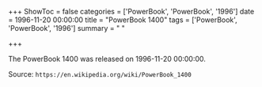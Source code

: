 +++
ShowToc = false
categories = ['PowerBook', 'PowerBook', '1996']
date = 1996-11-20 00:00:00
title = "PowerBook 1400"
tags = ['PowerBook', 'PowerBook', '1996']
summary = " "

+++

The PowerBook 1400 was released on 1996-11-20 00:00:00.

Source: `https://en.wikipedia.org/wiki/PowerBook_1400`


